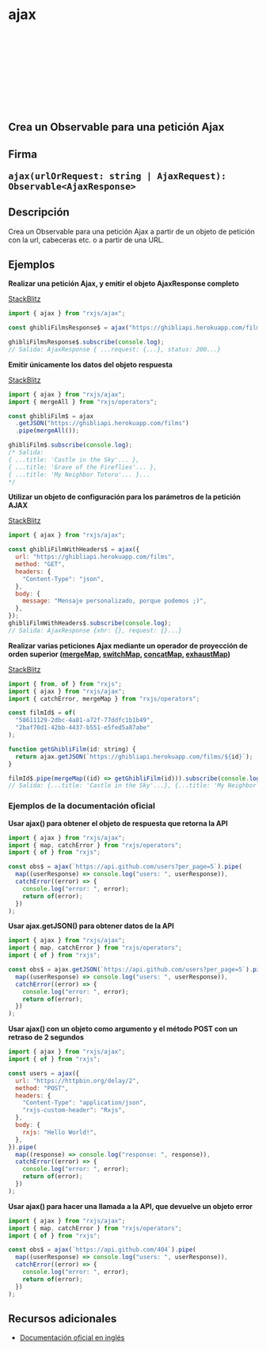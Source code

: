 <div class="page-heading">

# ajax

<a target="_blank" href="https://github.com/ReactiveX/rxjs/blob/master/src/internal/ajax/ajax.ts">
<svg>
  <use xlink:href="/assets/icons/github.svg#github"></use>
</svg>
</a>
</div>

<h2 class="subtitle"> Crea un Observable para una petición Ajax

<div class="fading-line"></div>

<h2 class="subtitle"> Firma

`ajax(urlOrRequest: string | AjaxRequest): Observable<AjaxResponse>`

<div class="fading-line"></div>

</details>

## Descripción

Crea un Observable para una petición Ajax a partir de un objeto de petición con la url, cabeceras etc. o a partir de una URL.

## Ejemplos

**Realizar una petición Ajax, y emitir el objeto AjaxResponse completo**

<a target="_blank" href="https://stackblitz.com/edit/docu-rxjs-ajax?file=index.ts">StackBlitz</a>

```javascript
import { ajax } from "rxjs/ajax";

const ghibliFilmsResponse$ = ajax("https://ghibliapi.herokuapp.com/films");

ghibliFilmsResponse$.subscribe(console.log);
// Salida: AjaxResponse { ...request: {...}, status: 200...}
```

**Emitir únicamente los datos del objeto respuesta**

<a target="_blank" href="https://stackblitz.com/edit/docu-rxjs-ajax-2?file=index.ts">StackBlitz</a>

```javascript
import { ajax } from "rxjs/ajax";
import { mergeAll } from "rxjs/operators";

const ghibliFilm$ = ajax
  .getJSON("https://ghibliapi.herokuapp.com/films")
  .pipe(mergeAll());

ghibliFilm$.subscribe(console.log);
/* Salida:  
{ ...title: 'Castle in the Sky'... },
{ ...title: 'Grave of the Fireflies'... },
{ ...title: 'My Neighbor Totoro'... }...
*/
```

**Utilizar un objeto de configuración para los parámetros de la petición AJAX**

<a target="_blank" href="https://stackblitz.com/edit/docu-rxjs-ajax-3?file=index.ts">StackBlitz</a>

```javascript
import { ajax } from "rxjs/ajax";

const ghibliFilmWithHeaders$ = ajax({
  url: "https://ghibliapi.herokuapp.com/films",
  method: "GET",
  headers: {
    "Content-Type": "json",
  },
  body: {
    message: "Mensaje personalizado, porque podemos ;)",
  },
});
ghibliFilmWithHeaders$.subscribe(console.log);
// Salida: AjaxResponse {xhr: {}, request: {}...}
```

**Realizar varias peticiones Ajax mediante un operador de proyección de orden superior ([mergeMap](/operators/transformation/mergeMap), [switchMap](/operators/transformation/switchMap), [concatMap](/operators/transformation/concatMap), [exhaustMap](/operators/transformation/exhaustMap))**

<a target="_blank" href="https://stackblitz.com/edit/docu-rxjs-ajax-4?file=index.ts">StackBlitz</a>

```javascript
import { from, of } from "rxjs";
import { ajax } from "rxjs/ajax";
import { catchError, mergeMap } from "rxjs/operators";

const filmId$ = of(
  "58611129-2dbc-4a81-a72f-77ddfc1b1b49",
  "2baf70d1-42bb-4437-b551-e5fed5a87abe"
);

function getGhibliFilm(id: string) {
  return ajax.getJSON(`https://ghibliapi.herokuapp.com/films/${id}`);
}

filmId$.pipe(mergeMap((id) => getGhibliFilm(id))).subscribe(console.log);
// Salida: {...title: 'Castle in the Sky'...}, {...title: 'My Neighbor Totoro'...}
```

### Ejemplos de la documentación oficial

**Usar ajax() para obtener el objeto de respuesta que retorna la API**

```javascript
import { ajax } from "rxjs/ajax";
import { map, catchError } from "rxjs/operators";
import { of } from "rxjs";

const obs$ = ajax(`https://api.github.com/users?per_page=5`).pipe(
  map((userResponse) => console.log("users: ", userResponse)),
  catchError((error) => {
    console.log("error: ", error);
    return of(error);
  })
);
```

**Usar ajax.getJSON() para obtener datos de la API**

```javascript
import { ajax } from "rxjs/ajax";
import { map, catchError } from "rxjs/operators";
import { of } from "rxjs";

const obs$ = ajax.getJSON(`https://api.github.com/users?per_page=5`).pipe(
  map((userResponse) => console.log("users: ", userResponse)),
  catchError((error) => {
    console.log("error: ", error);
    return of(error);
  })
);
```

**Usar ajax() con un objeto como argumento y el método POST con un retraso de 2 segundos**

```javascript
import { ajax } from "rxjs/ajax";
import { of } from "rxjs";

const users = ajax({
  url: "https://httpbin.org/delay/2",
  method: "POST",
  headers: {
    "Content-Type": "application/json",
    "rxjs-custom-header": "Rxjs",
  },
  body: {
    rxjs: "Hello World!",
  },
}).pipe(
  map((response) => console.log("response: ", response)),
  catchError((error) => {
    console.log("error: ", error);
    return of(error);
  })
);
```

**Usar ajax() para hacer una llamada a la API, que devuelve un objeto error**

```javascript
import { ajax } from "rxjs/ajax";
import { map, catchError } from "rxjs/operators";
import { of } from "rxjs";

const obs$ = ajax(`https://api.github.com/404`).pipe(
  map((userResponse) => console.log("users: ", userResponse)),
  catchError((error) => {
    console.log("error: ", error);
    return of(error);
  })
);
```

## Recursos adicionales

- [Documentación oficial en inglés](https://rxjs.dev/api/ajax/ajax)
